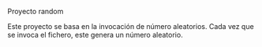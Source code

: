 Proyecto random

Este proyecto se basa en la invocación de número aleatorios.
Cada vez que se invoca el fichero, este genera un número aleatorio.
